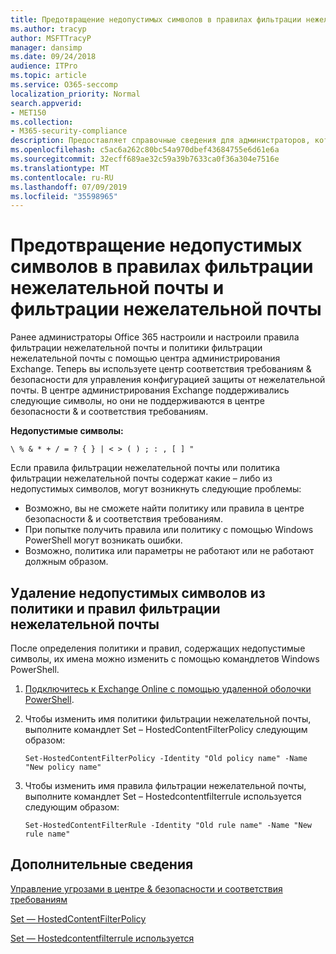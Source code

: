 ```yaml
---
title: Предотвращение недопустимых символов в правилах фильтрации нежелательной почты и политики фильтрации нежелательной почты
ms.author: tracyp
author: MSFTTracyP
manager: dansimp
ms.date: 09/24/2018
audience: ITPro
ms.topic: article
ms.service: O365-seccomp
localization_priority: Normal
search.appverid:
- MET150
ms.collection:
- M365-security-compliance
description: Предоставляет справочные сведения для администраторов, которые имеют недопустимые символы в конфигурации защиты от нежелательной почты и могут выполнять проблемы &amp; при попытке использовать центр обеспечения безопасности.
ms.openlocfilehash: c5ac6a262c80bc54a970dbef43684755e6d61e6a
ms.sourcegitcommit: 32ecff689ae32c59a39b7633ca0f36a304e7516e
ms.translationtype: MT
ms.contentlocale: ru-RU
ms.lasthandoff: 07/09/2019
ms.locfileid: "35598965"
---
```

# <a name="avoid-invalid-characters-in-your-spam-filter-rules-and-spam-filter-policy"></a>Предотвращение недопустимых символов в правилах фильтрации нежелательной почты и фильтрации нежелательной почты 

Ранее администраторы Office 365 настроили и настроили правила фильтрации нежелательной почты и политики фильтрации нежелательной почты с помощью центра администрирования Exchange. Теперь вы используете центр соответствия требованиям &amp; безопасности для управления конфигурацией защиты от нежелательной почты. В центре администрирования Exchange поддерживались следующие символы, но они не поддерживаются в центре безопасности &amp; и соответствия требованиям.  

**Недопустимые символы:**
  
```\ % & * + / = ? { } | < > ( ) ; : , [ ] "```

Если правила фильтрации нежелательной почты или политика фильтрации нежелательной почты содержат какие – либо из недопустимых символов, могут возникнуть следующие проблемы:
- Возможно, вы не сможете найти политику или правила в центре безопасности &amp; и соответствия требованиям.
- При попытке получить правила или политику с помощью Windows PowerShell могут возникать ошибки.
- Возможно, политика или параметры не работают или не работают должным образом.

## <a name="remove-the-invalid-characters-from-the-spam-filter-policy-and-rules"></a>Удаление недопустимых символов из политики и правил фильтрации нежелательной почты

После определения политики и правил, содержащих недопустимые символы, их имена можно изменить с помощью командлетов Windows PowerShell. 

1. [Подключитесь к Exchange Online с помощью удаленной оболочки PowerShell](https://docs.microsoft.com/powershell/exchange/exchange-online/connect-to-exchange-online-powershell/connect-to-exchange-online-powershell?view=exchange-ps).
    
2. Чтобы изменить имя политики фильтрации нежелательной почты, выполните командлет Set – HostedContentFilterPolicy следующим образом:
    
    ```
    Set-HostedContentFilterPolicy -Identity "Old policy name" -Name "New policy name"
    ```  

3. Чтобы изменить имя правила фильтрации нежелательной почты, выполните командлет Set – Hostedcontentfilterrule используется следующим образом:
    
    ```
    Set-HostedContentFilterRule -Identity "Old rule name" -Name "New rule name"
    ```  

  
 ## <a name="for-more-information"></a>Дополнительные сведения

[Управление угрозами в центре &amp; безопасности и соответствия требованиям](threat-management.md)
  
[Set — HostedContentFilterPolicy](https://docs.microsoft.com/powershell/module/exchange/antispam-antimalware/set-hostedcontentfilterpolicy?view=exchange-ps)

[Set — Hostedcontentfilterrule используется](https://docs.microsoft.com/powershell/module/exchange/antispam-antimalware/set-hostedcontentfilterrule?view=exchange-ps)
